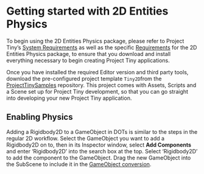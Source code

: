 # Getting started with 2D Entities Physics

To begin using the 2D Entities Physics package, please refer to Project Tiny’s [System Requirements](https://docs.google.com/document/d/1A8hen2hLFY5FLkC5gd3JP2Z-IpHfnAX-CpYLK3aOdwA/edit#heading=h.od6pqxv78b97) as well as the specific [Requirements](index.html#requirements) for the 2D Entities Physics package, to ensure that you download and install everything necessary to begin creating Project Tiny applications.  

Once you have installed the required Editor version and third party tools, download the pre-configured project template `Tiny2D`from the [ProjectTinySamples](https://github.com/Unity-Technologies/ProjectTinySamples) repository. This project comes with Assets, Scripts and a Scene set up for Project Tiny development, so that you can go straight into developing your new Project Tiny application. 

## Enabling Physics

Adding a Rigidbody2D to a GameObject in DOTs is similar to the steps in the regular 2D workflow. Select the GameObject you want to add a Rigidbody2D on to, then in its Inspector window, select **Add Components** and enter ‘Rigidbody2D’ into the search box at the top. Select ‘Rigidbody2D’ to add the component to the GameObject. Drag the new GameObject into the SubScene to include it in the [GameObject conversion](Conversion.md).
